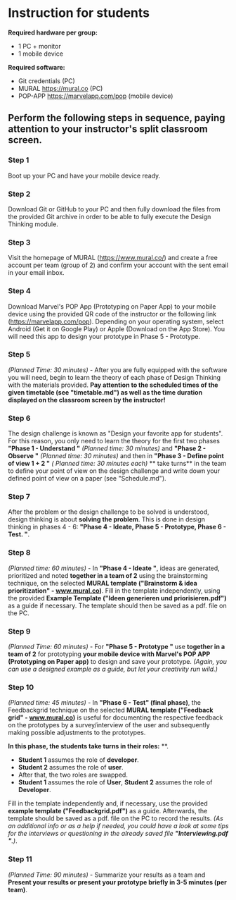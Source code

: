 

# **Instruction for students**

**Required hardware per group:**
* 1 PC + monitor
* 1 mobile device

**Required software:**
* Git credentials (PC)
* MURAL https://mural.co (PC)
* POP-APP https://marvelapp.com/pop (mobile device)



## Perform the following steps in sequence, paying attention to your instructor's split classroom screen.

### Step 1
Boot up your PC and have your mobile device ready.

### Step 2
Download Git or GitHub to your PC and then fully download the files from the provided Git archive in order to be able to fully execute the Design Thinking module.

### Step 3
Visit the homepage of MURAL (https://www.mural.co/) and create a free account per team (group of 2) and confirm your account with the sent email in your email inbox.

### Step 4
Download Marvel's POP App (Prototyping on Paper App) to your mobile device using the provided QR code of the instructor or the following link (https://marvelapp.com/pop).
Depending on your operating system, select Android (Get it on Google Play) or Apple (Download on the App Store). You will need this app to design your prototype in Phase 5 - Prototype.

### Step 5
*(Planned Time: 30 minutes)* - After you are fully equipped with the software you will need, begin to learn the theory of each phase of Design Thinking with the materials provided. 
**Pay attention to the scheduled times of the given timetable (see "timetable.md") as well as the time duration displayed on the classroom screen by the instructor!**

### Step 6
The design challenge is known as "Design your favorite app for students". 
For this reason, you only need to learn the theory for the first two phases **"Phase 1 - Understand "** *(Planned time: 30 minutes)* and **"Phase 2 - Observe "** *(Planned time: 30 minutes)* and then in **"Phase 3 - Define point of view 1 + 2 "** *( Planned time: 30 minutes each)* ** take turns** in the team to define your point of view on the design challenge and write down your defined point of view on a paper (see "Schedule.md").

### Step 7
After the problem or the design challenge to be solved is understood, design thinking is about **solving the problem**. 
This is done in design thinking in phases 4 - 6: **"Phase 4 - Ideate, Phase 5 - Prototype, Phase 6 - Test. "**.

### Step 8
*(Planned time: 60 minutes)* - In **"Phase 4 - Ideate "**, ideas are generated, prioritized and noted **together in a team of 2** using the brainstorming technique, on the selected **MURAL template ("Brainstorm & idea prioritization" - www.mural.co)**. 
Fill in the template independently, using the provided **Example Template ("Ideen generieren und priorisieren.pdf")** as a guide if necessary.
The template should then be saved as a pdf. file on the PC.

### Step 9
*(Planned Time: 60 minutes)* - For **"Phase 5 - Prototype "** use **together in a team of 2** for prototyping **your mobile device with Marvel's POP APP (Prototyping on Paper app)** to design and save your prototype. *(Again, you can use a designed example as a guide, but let your creativity run wild.)*

### Step 10
*(Planned time: 45 minutes)* - In **"Phase 6 - Test" (final phase)**, the Feedbackgrid technique on the selected **MURAL template ("Feedback grid" - www.mural.co)** is useful for documenting the respective feedback on the prototypes by a survey/interview of the user and subsequently making possible adjustments to the prototypes.

**In this phase, the students take turns in their roles:** **. 
* **Student 1** assumes the role of **developer**.
* **Student 2** assumes the role of **user**.
* After that, the two roles are swapped.
* **Student 1** assumes the role of **User**, **Student 2** assumes the role of **Developer**.

Fill in the template independently and, if necessary, use the provided **example template ("Feedbackgrid.pdf")** as a guide.
Afterwards, the template should be saved as a pdf. file on the PC to record the results. 
*(As an additional info or as a help if needed, you could have a look at some tips for the interviews or questioning in the already saved file **"Interviewing.pdf "**.)*.

### Step 11
*(Planned Time: 90 minutes)* - Summarize your results as a team and **Present your results or present your prototype briefly in 3-5 minutes (per team)**.

